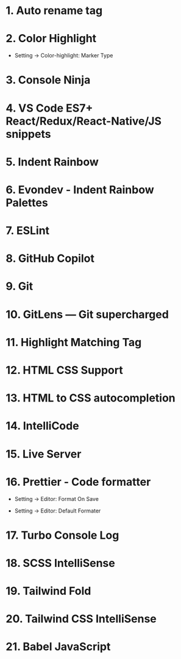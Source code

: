 # 1. Auto rename tag

# 2. Color Highlight

- Setting -> Color-highlight: Marker Type

# 3. Console Ninja

# 4. VS Code ES7+ React/Redux/React-Native/JS snippets

# 5. Indent Rainbow

# 6. Evondev - Indent Rainbow Palettes

# 7. ESLint

# 8. GitHub Copilot

# 9. Git

# 10. GitLens — Git supercharged

# 11. Highlight Matching Tag

# 12. HTML CSS Support

# 13. HTML to CSS autocompletion

# 14. IntelliCode

# 15. Live Server

# 16. Prettier - Code formatter

- Setting -> Editor: Format On Save

- Setting -> Editor: Default Formater

# 17. Turbo Console Log

# 18. SCSS IntelliSense

# 19. Tailwind Fold

# 20. Tailwind CSS IntelliSense

# 21. Babel JavaScript
